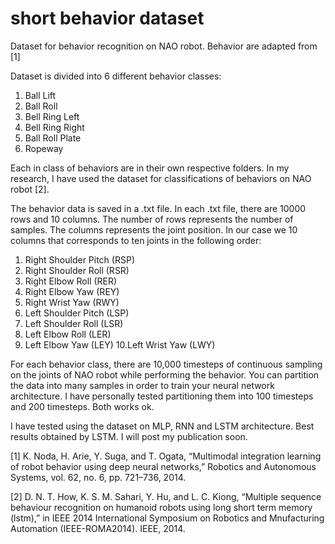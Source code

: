 # short behavior dataset
Dataset for behavior recognition on NAO robot. Behavior are adapted from [1]

Dataset is divided into 6 different behavior classes:
 1. Ball Lift
 2. Ball Roll
 3. Bell Ring Left
 4. Bell Ring Right
 5. Ball Roll Plate
 6. Ropeway
 
Each in class of behaviors are in their own respective folders.
In my research, I have used the dataset for classifications of behaviors on NAO robot [2]. 

The behavior data is saved in a .txt file. In each .txt file, there are 10000 rows and 10 columns. The number of rows represents the number of samples. The columns represents the joint position. In our case we 10 columns that corresponds to ten joints in the following order:

1. Right Shoulder Pitch (RSP)
2. Right Shoulder Roll (RSR)
3. Right Elbow Roll (RER)	
4. Right Elbow Yaw (REY)
5. Right Wrist Yaw (RWY)
6. Left Shoulder Pitch (LSP)
7. Left Shoulder Roll (LSR)
8. Left Elbow Roll (LER)
9. Left Elbow Yaw (LEY)
10.Left Wrist Yaw (LWY)


For each behavior class, there are 10,000 timesteps of continuous sampling on the joints of NAO robot while performing the behavior. You can partition the data into many samples in order to train your neural network architecture. I have personally tested partitioning them into 100 timesteps and 200 timesteps. Both works ok. 

I have tested using the dataset on MLP, RNN and LSTM architecture. Best results obtained by LSTM. I will post my publication soon. 

[1] K. Noda, H. Arie, Y. Suga, and T. Ogata, “Multimodal integration
    learning of robot behavior using deep neural networks,” Robotics and
    Autonomous Systems, vol. 62, no. 6, pp. 721–736, 2014.

[2] D. N. T. How, K. S. M. Sahari, Y. Hu, and L. C. Kiong, “Multiple
sequence behaviour recognition on humanoid robots using long short
term memory (lstm),” in IEEE 2014 International Symposium on
Robotics and Mnufacturing Automation (IEEE-ROMA2014). IEEE,
2014.
